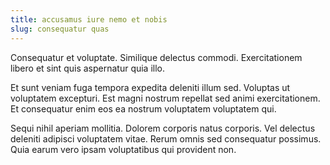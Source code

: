 ```yaml
---
title: accusamus iure nemo et nobis
slug: consequatur quas
---
```


Consequatur et voluptate. Similique delectus commodi. Exercitationem libero et sint quis aspernatur quia illo.

Et sunt veniam fuga tempora expedita deleniti illum sed. Voluptas ut voluptatem excepturi. Est magni nostrum repellat sed animi exercitationem. Et consequatur enim eos ea nostrum voluptatem voluptatem qui.

Sequi nihil aperiam mollitia. Dolorem corporis natus corporis. Vel delectus deleniti adipisci voluptatem vitae. Rerum omnis sed consequatur possimus. Quia earum vero ipsam voluptatibus qui provident non.
